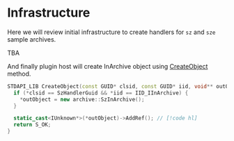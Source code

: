 # Infrastructure

Here we will review initial infrastructure to create handlers for `sz` and `sze` sample archives.

TBA

And finally plugin host will create InArchive object using [CreateObject](./plugin-api-def.md#createobject-const-guid-clsid-const-guid-iid-void-outobject) method.

``` C++
STDAPI_LIB CreateObject(const GUID* clsid, const GUID* iid, void** outObject) {
  if (*clsid == SzHandlerGuid && *iid == IID_IInArchive) {
    *outObject = new archive::SzInArchive();
  }

  static_cast<IUnknown*>(*outObject)->AddRef(); // [!code hl]
  return S_OK;
}
```